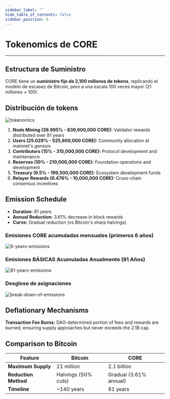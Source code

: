 ```yaml
---
sidebar_label: ""
hide_table_of_contents: false
sidebar_position: 0
---
```


# Tokenomics de CORE

---

## Estructura de Suministro

CORE tiene un **suministro fijo de 2,100 millones de tokens**, replicando el modelo de escasez de Bitcoin, pero a una escala 100 veces mayor (21 millones × 100).

## Distribución de tokens

![tokenomics](../../../static/img/tokenomics/CORE_Tokenomics.png)

1. **Node Mining (39.995% - 839,900,000 CORE):** Validator rewards distributed over 81 years
2. **Users (25.029% - 525,600,000 CORE):** Community allocation at mainnet's genesis
3. **Contributors (15% - 315,000,000 CORE):** Protocol development and maintenance
4. **Reserves (10% - 210,000,000 CORE):** Foundation operations and development
5. **Treasury (9.5% - 199,500,000 CORE):** Ecosystem development funds
6. **Relayer Rewards (0.476% - 10,000,000 CORE):** Cross-chain consensus incentives

## Emission Schedule

- **Duration:** 81 years
- **Annual Reduction:** 3.61% decrease in block rewards
- **Curve:** Gradual reduction (vs Bitcoin's sharp halvings)

### Emisiones CORE acumuladas mensuales (primeros 6 años)

![6-years-emissions](../../../static/img/tokenomics/Cumulative_CORE_Emissions_Monthly.png)

### Emisiones BÁSICAS Acumuladas Anualmente (81 Años)

![81-years-emissions](../../../static/img/tokenomics/Cumulative_CORE_Emissions_Yearly.png)

### Desglose de asignaciones

![break-down-of-emissions](../../../static/img/tokenomics/Breakdown_of_Allocations.png)

## Deflationary Mechanisms

**Transaction Fee Burns:** DAO-determined portion of fees and rewards are burned, ensuring supply approaches but never exceeds the 2.1B cap.

## Comparison to Bitcoin

| **Feature**          | **Bitcoin**                            | **CORE**                                                  |
| -------------------- | -------------------------------------- | --------------------------------------------------------- |
| **Maximum Supply**   | 21 million                             | 2.1 billion                               |
| **Reduction Method** | Halvings (50% cuts) | Gradual (3.61% annual) |
| **Timeline**         | ~140 years             | 81 years                                                  |
